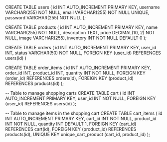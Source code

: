  CREATE TABLE users (
     id INT AUTO_INCREMENT PRIMARY KEY,
     username VARCHAR(255) NOT NULL,
     email VARCHAR(255) NOT NULL UNIQUE,
     password VARCHAR(255) NOT NULL
 );

 CREATE TABLE products (
    id INT AUTO_INCREMENT PRIMARY KEY,
    name VARCHAR(255) NOT NULL,
    description TEXT,
    price DECIMAL(10, 2) NOT NULL,
    image VARCHAR(255),
    inventory INT NOT NULL DEFAULT 0
);

CREATE TABLE orders (
         id INT AUTO_INCREMENT PRIMARY KEY,
         user_id INT,
         status VARCHAR(50) NOT NULL,
         FOREIGN KEY (user_id) REFERENCES users(id)
)

CREATE TABLE order_items (
    id INT AUTO_INCREMENT PRIMARY KEY,
    order_id INT,
    product_id INT,
    quantity INT NOT NULL,
    FOREIGN KEY (order_id) REFERENCES orders(id),
    FOREIGN KEY (product_id) REFERENCES products(id)
);

-- Table to manage shopping carts
CREATE TABLE cart (
  id INT AUTO_INCREMENT PRIMARY KEY,
  user_id INT NOT NULL,
  FOREIGN KEY (user_id) REFERENCES users(id)
);

-- Table to manage items in the shopping cart
CREATE TABLE cart_items (
  id INT AUTO_INCREMENT PRIMARY KEY,
  cart_id INT NOT NULL,
  product_id INT NOT NULL,
  quantity INT DEFAULT 1,
  FOREIGN KEY (cart_id) REFERENCES cart(id),
  FOREIGN KEY (product_id) REFERENCES products(id),
  UNIQUE KEY unique_cart_product (cart_id, product_id)
);
